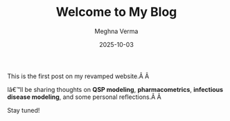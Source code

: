 ﻿---
title: "Welcome to My Blog"
date: 2025-10-03
categories: [blog]
tags: [QSP, Pharmacometrics]
author: "Meghna Verma"
---

This is the first post on my revamped website.Â Â 

Iâ€™ll be sharing thoughts on **QSP modeling**, **pharmacometrics**, **infectious disease modeling**, and some personal reflections.Â Â 

Stay tuned!
